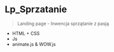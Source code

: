# Lp_Sprzatanie

> Landing page - Inwencja sprzątanie z pasją
 
 - HTML + CSS   
 - Js  
 - animate.js & WOW.js
